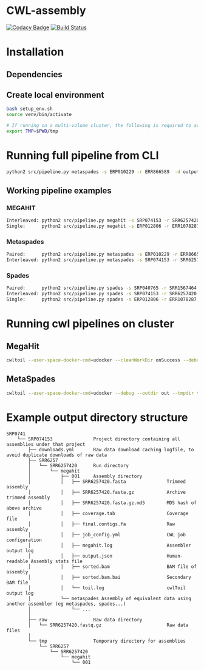 # CWL-assembly
[![Codacy Badge](https://api.codacy.com/project/badge/Grade/684724bbc0134960ab41748f4a4b732f)](https://www.codacy.com/app/mb1069/CWL-assembly?utm_source=github.com&amp;utm_medium=referral&amp;utm_content=EBI-Metagenomics/CWL-assembly&amp;utm_campaign=Badge_Grade)
[![Build Status](https://travis-ci.org/EBI-Metagenomics/CWL-assembly.svg?branch=develop)](https://travis-ci.org/EBI-Metagenomics/CWL-assembly)


# Installation
## Dependencies

## Create local environment
```bash
bash setup_env.sh
source venv/bin/activate

# If running on a multi-volume cluster, the following is required to avoid cross-volume symlinks / mounts
export TMP=$PWD/tmp 
```

# Running full pipeline from CLI
```bash
python2 src/pipeline.py metaspades -s ERP010229 -r ERR866589  -d output
```

## Working pipeline examples
### MEGAHIT
```bash
Interleaved: python2 src/pipeline.py megahit -s SRP074153 -r SRR6257420 -d tmp
Single:      python2 src/pipeline.py megahit -s ERP012806 -r ERR1078287 -d tmp
```
### Metaspades
```bash
Paired:      python2 src/pipeline.py metaspades -s ERP010229 -r ERR866589  -d tmp
Interleaved: python2 src/pipeline.py metaspades -s SRP074153 -r SRR6257420 -d tmp
```

### Spades
```bash
Paired:      python2 src/pipeline.py spades -s SRP040765 -r SRR1567464  -d tmp
Interleaved: python2 src/pipeline.py spades -s SRP074153 -r SRR6257420 -d tmp
Single:      python2 src/pipeline.py spades -s ERP012806 -r ERR1078287 -d tmp
```

# Running cwl pipelines on cluster

## MegaHit
```bash
cwltoil --user-space-docker-cmd=udocker --cleanWorkDir onSuccess --debug --outdir out --tmpdir tmp --workDir toil_work --batchSystem lsf megahit_pipeline.cwl megahit_pipeline.yml
```

## MetaSpades
```bash
cwltoil --user-space-docker-cmd=udocker --debug --outdir out --tmpdir tmp --workDir toil_work --batchSystem lsf  metaspades_pipeline.cwl metaspades_pipeline.yml
```



# Example output directory structure
```
SRP0741
    └── SRP074153               Project directory containing all assemblies under that project
        ├── downloads.yml       Raw data download caching logfile, to avoid duplicate downloads of raw data
        ├── SRR6257
        │   └── SRR6257420      Run directory
        │       └── megahit
        │           ├── 001     Assembly directory
        │           │   ├── SRR6257420.fasta               Trimmed assembly
        │           │   ├── SRR6257420.fasta.gz            Archive trimmed assembly
        │           │   ├── SRR6257420.fasta.gz.md5        MD5 hash of above archive
        │           │   ├── coverage.tab                   Coverage file
        │           │   ├── final.contigs.fa               Raw assembly
        │           │   ├── job_config.yml                 CWL job configuration
        │           │   ├── megahit.log                    Assembler output log
        │           │   ├── output.json                    Human-readable Assembly stats file
        │           │   ├── sorted.bam                     BAM file of assembly
        │           │   ├── sorted.bam.bai                 Secondary BAM file
        │           │   └── toil.log                       cwlToil output log
        │           └── metaspades Assembly of equivalent data using another assembler (eg metaspades, spades...)
        │               └── ... 
        │ 
        ├── raw                 Raw data directory
        │   └── SRR6257420.fastq.gz                        Raw data files
        │
        └── tmp                 Temporary directory for assemblies
            └── SRR6257
                └── SRR6257420
                    └── megahit
                        └── 001
```
